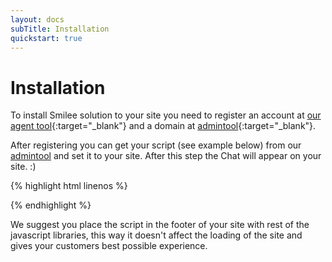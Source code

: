```yaml
---
layout: docs
subTitle: Installation
quickstart: true
---
```

# Installation

To install Smilee solution to your site you need to register an account at [our agent tool](https://agent.smilee.io){:target="_blank"} and a domain at [admintool](https://agent.smilee.io/admintool){:target="_blank"}.

After registering you can get your script (see example below) from our [admintool](https://agent.smilee.io/admintool) and set it to your site. After this step the Chat will appear on your site. :)

{% highlight html linenos %}
<scrip src="https://saas.smilee.io/assets/javascripts/cobrowse.js" charset="UTF-8"></script>
<script>
  Cobrowse.create({
    apiKey: "LQt/yocAfcWRAt...",
  });
</script>
{% endhighlight %}

We suggest you place the script in the footer of your site with rest of the javascript libraries, this way it doesn't affect the loading of the site and gives your customers best possible experience.
